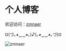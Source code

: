# 个人博客

欢迎访问：[zmnaer](http://zmnaer.com "zmnaer")

¤(づ｡◕‿‿◕｡)♪(｡◕‿‿◕｡づ)¤

![zmnaer](http://ohecg7vrp.bkt.clouddn.com/004.jpg "blog")